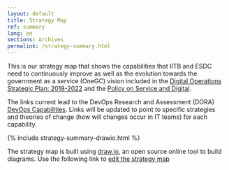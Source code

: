 ```yaml
---
layout: default
title: Strategy Map
ref: summary
lang: en
sections: Archives
permalink: /strategy-summary.html
---
```


This is our strategy map that shows the capabilities that IITB and ESDC need to continuously improve as well as the evolution towards the government as a service (OneGC) vision included in the [Digital Operations Strategic Plan: 2018-2022](https://www.canada.ca/en/government/system/digital-government/digital-operations-strategic-plan-2018-2022.html) and the [Policy on Service and Digital](https://www.tbs-sct.gc.ca/pol/doc-eng.aspx?id=32603).

The links current lead to the DevOps Research and Assessment (DORA) [DevOps Capabilities](https://cloud.google.com/devops/#devops-capabilities).
Links will be updated to point to specific strategies and theories of change (how will changes occur in IT teams) for each capability.

{% include strategy-summary-drawio.html %}

The strategy map is built using [draw.io](https://about.draw.io/), an open source online tool to build diagrams.
Use the following link to [edit the strategy map](https://www.draw.io/#Uhttps%3A%2F%2Fraw.githubusercontent.com%2Fsara-sabr%2FITStrategy%2Fmaster%2Fdrawio%2Fen%2FStrategySummary.drawio)
